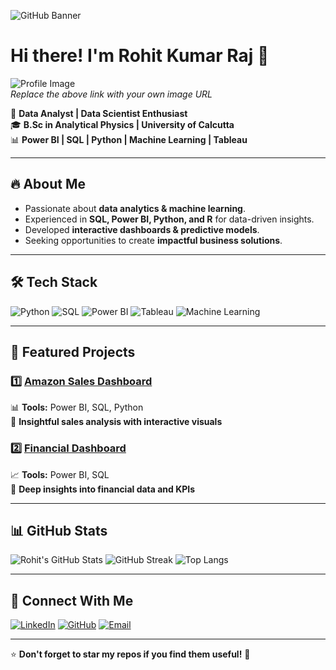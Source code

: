 ![GitHub Banner](https://via.placeholder.com/1200x400?text=Welcome+to+My+Profile)

# Hi there! I'm Rohit Kumar Raj 👋

![Profile Image](https://via.placeholder.com/150)  
*Replace the above link with your own image URL*

🚀 **Data Analyst | Data Scientist Enthusiast**  
🎓 **B.Sc in Analytical Physics | University of Calcutta**  
📊 **Power BI | SQL | Python | Machine Learning | Tableau**

---

## 🔥 About Me
- Passionate about **data analytics & machine learning**.
- Experienced in **SQL, Power BI, Python, and R** for data-driven insights.
- Developed **interactive dashboards & predictive models**.
- Seeking opportunities to create **impactful business solutions**.

---

## 🛠️ Tech Stack

![Python](https://img.shields.io/badge/-Python-3776AB?logo=python&logoColor=white&style=for-the-badge)
![SQL](https://img.shields.io/badge/-SQL-4479A1?logo=postgresql&logoColor=white&style=for-the-badge)
![Power BI](https://img.shields.io/badge/-Power%20BI-F2C811?logo=powerbi&logoColor=black&style=for-the-badge)
![Tableau](https://img.shields.io/badge/-Tableau-E97627?logo=tableau&logoColor=white&style=for-the-badge)
![Machine Learning](https://img.shields.io/badge/-Machine%20Learning-10217D?logo=scikit-learn&logoColor=white&style=for-the-badge)

---

## 📌 Featured Projects

### 1️⃣ [Amazon Sales Dashboard](https://github.com/Rohit6917/projects)
📊 **Tools:** Power BI, SQL, Python  
📌 **Insightful sales analysis with interactive visuals**

### 2️⃣ [Financial Dashboard](https://github.com/Rohit6917/FINANCIAL-DASHBOARD?tab=readme-ov-file)
📈 **Tools:** Power BI, SQL  
📌 **Deep insights into financial data and KPIs**

---

## 📊 GitHub Stats

![Rohit's GitHub Stats](https://github-readme-stats.vercel.app/api?username=Rohit6917&show_icons=true&theme=radical)
![GitHub Streak](https://github-readme-streak-stats.herokuapp.com/?user=Rohit6917&theme=radical)
![Top Langs](https://github-readme-stats.vercel.app/api/top-langs/?username=Rohit6917&layout=compact&theme=radical)

---

## 🔗 Connect With Me

[![LinkedIn](https://img.shields.io/badge/-LinkedIn-0077B5?logo=linkedin&logoColor=white&style=for-the-badge)](https://www.linkedin.com/in/rohit-kumar-raj/)
[![GitHub](https://img.shields.io/badge/-GitHub-181717?logo=github&logoColor=white&style=for-the-badge)](https://github.com/Rohit6917)
[![Email](https://img.shields.io/badge/-Email-D14836?logo=gmail&logoColor=white&style=for-the-badge)](mailto:rohitkumarraj311@gmail.com)

---

⭐️ **Don't forget to star my repos if you find them useful!** 🌟
